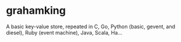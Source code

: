 # grahamking
A basic key-value store, repeated in C, Go, Python (basic, gevent, and diesel), Ruby (event machine), Java, Scala, Ha…
